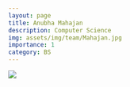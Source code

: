 ```yaml
---
layout: page
title: Anubha Mahajan
description: Computer Science
img: assets/img/team/Mahajan.jpg
importance: 1
category: BS
---
```


<div class="profile"> 
<img src="/assets/img/team/Mahajan.jpg" class="img-fluid z-depth-1 rounded"/>
</div>
